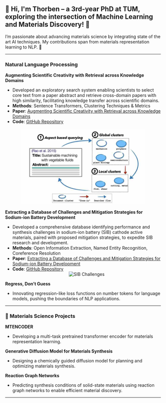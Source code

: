 ## 👋 Hi, I'm Thorben – a 3rd-year PhD at TUM, exploring the intersection of Machine Learning and Materials Discovery! 🚀  

I’m passionate about advancing materials science by integrating state of the art AI techniques. My contributions span from materials representation learning to NLP. 🌟  

---
### Natural Language Processing

**Augmenting Scientific Creativity with Retrieval across Knowledge Domains**  
- Developed an exploratory search system enabling scientists to select core text from a paper abstract and retrieve cross-domain papers with high similarity, facilitating knowledge transfer across scientific domains.  
- **Methods**: Sentence Transformers, Clustering Techniques & Metrics  
- **Paper**: [Augmenting Scientific Creativity with Retrieval across Knowledge Domains](https://arxiv.org/pdf/2206.01328)  
- **Code**: [GitHub Repository](https://github.com/olivettigroup/cross-domain-exploration)  
<div align="center">
  <img src="scientific_creativity.jpg" alt="Scientific Creativity" width="400"/>
</div>

**Extracting a Database of Challenges and Mitigation Strategies for Sodium-ion Battery Development**  
- Developed a comprehensive database identifying performance and synthesis challenges in sodium-ion battery (SIB) cathode active materials, paired with proposed mitigation strategies, to expedite SIB research and development.  
- **Methods**: Open Information Extraction, Named Entity Recognition, Coreference Resolution 
- **Paper**: [Extracting a Database of Challenges and Mitigation Strategies for Sodium-ion Battery Development](https://openreview.net/pdf?id=3GiwwOJ1be)  
- **Code**: [GitHub Repository](https://github.com/olivettigroup/NLP4SIB)  
  <div align="center">
    <img src="sib_cluster" alt="SIB Challenges" width="400"/>
  </div> 

**Regress, Don’t Guess**  
- Innovating regression-like loss functions on number tokens for language models, pushing the boundaries of NLP applications.  

---

### 🧪 **Materials Science Projects**  
**MTENCODER**  
- Developing a multi-task pretrained transformer encoder for materials representation learning.  

**Generative Diffusion Model for Materials Synthesis**  
- Designing a chemically guided diffusion model for planning and optimizing materials synthesis.  

**Reaction Graph Networks**  
- Predicting synthesis conditions of solid-state materials using reaction graph networks to enable efficient material discovery.  

---
